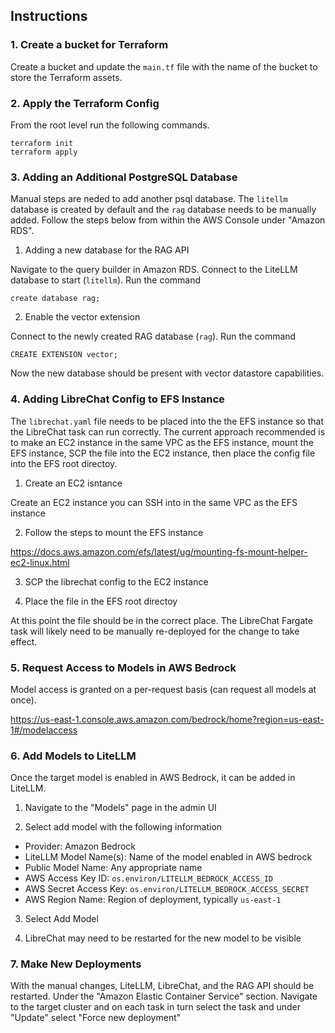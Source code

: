 

## Instructions

### 1. Create a bucket for Terraform

Create a bucket and update the `main.tf` file with the name of the bucket to store the Terraform assets.

### 2. Apply the Terraform Config

From the root level run the following commands.

```
terraform init
terraform apply
```

### 3. Adding an Additional PostgreSQL Database

Manual steps are neded to add another psql database. The `litellm` database is created by default and the `rag` database
needs to be manually added. Follow the steps below from within the AWS Console under "Amazon RDS".

1. Adding a new database for the RAG API

Navigate to the query builder in Amazon RDS. Connect to the LiteLLM database to start (`litellm`). Run the command

```
create database rag;
```

2. Enable the vector extension

Connect to the newly created RAG database (`rag`). Run the command

```
CREATE EXTENSION vector;
```

Now the new database should be present with vector datastore capabilities.

### 4. Adding LibreChat Config to EFS Instance

The `librechat.yaml` file needs to be placed into the the EFS instance so that the LibreChat task can run correctly.
The current approach recommended is to make an EC2 instance in the same VPC as the EFS instance, mount the EFS instance,
SCP the file into the EC2 instance, then place the config file into the EFS root directoy.

1. Create an EC2 isntance

Create an EC2 instance you can SSH into in the same VPC as the EFS instance

2. Follow the steps to mount the EFS instance

https://docs.aws.amazon.com/efs/latest/ug/mounting-fs-mount-helper-ec2-linux.html

3. SCP the librechat config to the EC2 instance

4. Place the file in the EFS root directoy


At this point the file should be in the correct place. The LibreChat Fargate task will likely need to be manually
re-deployed for the change to take effect.

### 5. Request Access to Models in AWS Bedrock

Model access is granted on a per-request basis (can request all models at once).

https://us-east-1.console.aws.amazon.com/bedrock/home?region=us-east-1#/modelaccess


### 6. Add Models to LiteLLM

Once the target model is enabled in AWS Bedrock, it can be added in LiteLLM.

1. Navigate to the "Models" page in the admin UI

2. Select add model with the following information

* Provider: Amazon Bedrock
* LiteLLM Model Name(s): Name of the model enabled in AWS bedrock
* Public Model Name: Any appropriate name
* AWS Access Key ID: `os.environ/LITELLM_BEDROCK_ACCESS_ID`
* AWS Secret Access Key: `os.environ/LITELLM_BEDROCK_ACCESS_SECRET`
* AWS Region Name: Region of deployment, typically `us-east-1`

3. Select Add Model

4. LibreChat may need to be restarted for the new model to be visible

### 7. Make New Deployments

With the manual changes, LiteLLM, LibreChat, and the RAG API should be restarted.
Under the "Amazon Elastic Container Service" section. Navigate to the target cluster and
on each task in turn select the task and under "Update" select "Force new deployment" 
